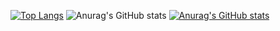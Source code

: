 [![Top Langs](https://github-readme-stats.vercel.app/api/top-langs/?username=Jimin-Park0901)](https://github.com/anuraghazra/github-readme-stats)
![Anurag's GitHub stats](https://github-readme-stats.vercel.app/api?username=Jimin-Park0901&hide=contribs,prs&show_icons=true&theme=graywhite)
[![Anurag's GitHub stats](https://github-readme-stats.vercel.app/api?username=Jimin-Park0901)](https://github.com/Jimin-Park0901/github-readme-stats)
